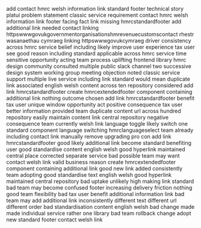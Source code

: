add contact hmrc welsh information link standard footer technical story platui problem statement classic service requirement contact hmrc welsh information link footer facing fact link missing hmrcstandardfooter add additional link needed contact linking httpswwwgovukgovernmentorganisationshmrevenuecustomscontact rhestr wasanaethau cymraeg linking httpswwwgovukcymraeg driver consistency across hmrc service belief including likely improve user experience tax user see good reason including standard applicable across hmrc service time sensitive opportunity acting team process uplifting frontend library hmrc design community consulted multiple public slack channel two successive design system working group meeting objection noted classic service support multiple live service including link standard would mean duplicate link associated english welsh content across ten repository considered add link hmrcstandardfooter create hmrcextendedfooter component containing additional link nothing outcome chosen add link hmrcstandardfooter benefit tax user unique window opportunity act positive consequence tax user better information provided team duplicate content url across hundred repository easily maintain content link central repository negative consequence team currently welsh link language toggle likely switch one standard component language switching hmrclanguageselect team already including contact link manually remove upgrading pro con add link hmrcstandardfooter good likely additional link become standard benefiting user good standardise content english welsh good hyperlink maintained central place corrected separate service bad possible team may want contact welsh link valid business reason create hmrcextendedfooter component containing additional link good new link added consistently team adopting good standardise text english welsh good hyperlink maintained central repository bad uptake unlikely high making link standard bad team may become confused footer increasing delivery friction nothing good team flexibility bad tax user benefit additional information link bad team may add additional link inconsistently different text different url different order bad standardisation content english welsh bad change made made individual service rather one library bad team rollback change adopt new standard footer contact welsh link